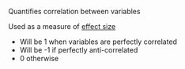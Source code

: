
Quantifies correlation between variables

Used as a measure of [effect size](Effect%20Size.md)

- Will be 1 when variables are perfectly correlated
- Will be -1 if perfectly anti-correlated
- 0 otherwise
